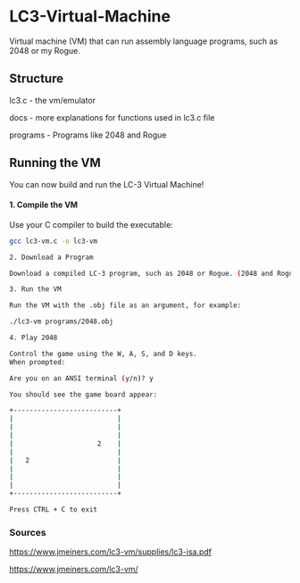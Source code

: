 # LC3-Virtual-Machine
Virtual machine (VM) that can run assembly language programs, such as 2048 or my Rogue.

## Structure


lc3.c - the vm/emulator

docs - more explanations for functions used in lc3.c file

programs - Programs like 2048 and Rogue


## Running the VM

You can now build and run the LC-3 Virtual Machine!

#### 1. Compile the VM
Use your C compiler to build the executable:
```bash
gcc lc3-vm.c -o lc3-vm

2. Download a Program

Download a compiled LC-3 program, such as 2048 or Rogue. (2048 and Rogue is already provided in the repo)

3. Run the VM

Run the VM with the .obj file as an argument, for example:

./lc3-vm programs/2048.obj

4. Play 2048

Control the game using the W, A, S, and D keys.
When prompted:

Are you on an ANSI terminal (y/n)? y

You should see the game board appear:

+--------------------------+
|                          |
|                          |
|                          |
|                     2    |
|                          |
|   2                      |
|                          |
|                          |
|                          |
+--------------------------+

Press CTRL + C to exit

````


### Sources
https://www.jmeiners.com/lc3-vm/supplies/lc3-isa.pdf

https://www.jmeiners.com/lc3-vm/